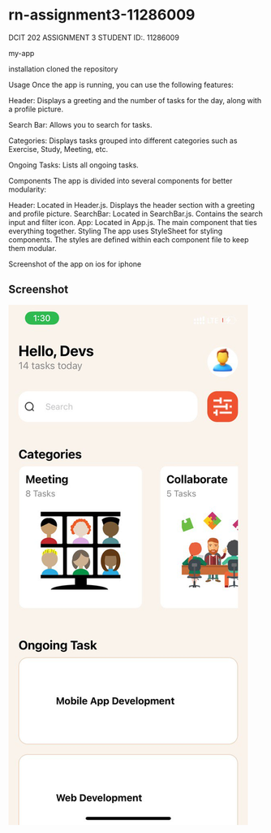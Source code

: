 # rn-assignment3-11286009
DCIT 202 ASSIGNMENT 3 
STUDENT ID:. 11286009 

my-app

installation 
cloned the repository 



Usage
Once the app is running, you can use the following features:

Header: Displays a greeting and the number of tasks for the day, along with a profile picture.

Search Bar: Allows you to search for tasks.

Categories: Displays tasks grouped into different categories such as Exercise, Study, Meeting, etc.

Ongoing Tasks: Lists all ongoing tasks.

Components
The app is divided into several components for better modularity:

Header: Located in Header.js. Displays the header section with a greeting and profile picture.
SearchBar: Located in SearchBar.js. Contains the search input and filter icon.
App: Located in App.js. The main component that ties everything together.
Styling
The app uses StyleSheet for styling components. The styles are defined within each component file to keep them modular.

Screenshot of the app on ios for iphone 

## Screenshot
![App Screenshot](https://github.com/Bismark-Darfour/rn-assignment3-11286009/blob/main/my-app/assets/screenshot.png)


